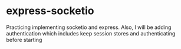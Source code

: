 # express-socketio
Practicing implementing socketio and express. Also, I will be adding authentication which includes keep session stores and authenticating before starting 

